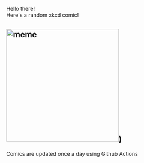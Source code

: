 Hello there! <br>Here's a random xkcd comic!<br>
## <img src="https://imgs.xkcd.com/comics/good_morning.png" alt="meme" width="300"/>)<br>
Comics are updated once a day using Github Actions